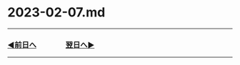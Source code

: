# 2023-02-07.md
---
### [◀️前日へ](https://github.com/yuasys/chatty-journal/blob/main/2023/02/2023-02-06.md)&emsp;&emsp;&emsp;&emsp;[翌日へ▶️](https://github.com/yuasys/chatty-journal/blob/main/2023/02/2023-02-08.md)

---



